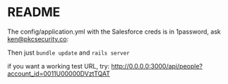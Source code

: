 # README

The config/application.yml with the Salesforce creds is in 1password, ask ken@pkcsecurity.co:

Then just `bundle update` and `rails server`

if you want a working test URL, try: http://0.0.0.0:3000/api/people?account_id=0011U00000DVztTQAT 
